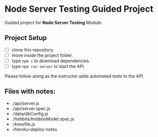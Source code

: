 # Node Server Testing Guided Project

Guided project for **Node Server Testing** Module.

## Project Setup

- [ ] clone this repository.
- [ ] move inside the project folder.
- [ ] type `npm i` to download dependencies.
- [ ] type `npm run server` to start the API.

Please follow along as the instructor adds automated tests to the API.

## Files with notes:
- ./api/server.js
- ./api/server.spec.js
- ./data/dbConfig.js
- ./hobbits/hobbitsModel.spec.js
- ./knexfile.js
- ./heroku-deploy-notes
